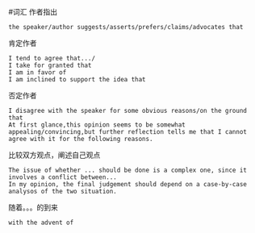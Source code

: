 #词汇
作者指出

	the speaker/author suggests/asserts/prefers/claims/advocates that

肯定作者

	I tend to agree that.../
	I take for granted that
	I am in favor of 
	I am inclined to support the idea that

否定作者

	I disagree with the speaker for some obvious reasons/on the ground that
	At first glance,this opinion seems to be somewhat appealing/convincing,but further reflection tells me that I cannot agree with it for the following reasons.

比较双方观点，阐述自己观点

	The issue of whether ... should be done is a complex one, since it involves a conflict between...
	In my opinion, the final judgement should depend on a case-by-case analysos of the two situation.

随着。。。的到来

	with the advent of









